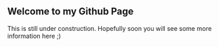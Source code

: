 ## Welcome to my Github Page

This is still under construction. Hopefully soon you will see some more information here ;)